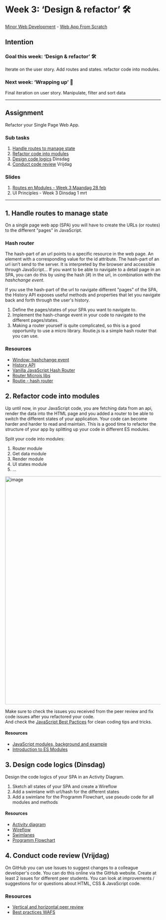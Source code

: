 # Week 3: ‘Design & refactor’ 🛠

[Minor Web Development](https://github.com/cmda-minor-web/) - [Web App From Scratch](https://github.com/cmda-minor-web/web-app-from-scratch-2122)

## Intention

### Goal this week: ‘Design & refactor’ 🛠

Iterate on the user story. Add routes and states. refactor code into modules.

### Next week: ‘Wrapping up’ 🎁

Final iteration on user story. Manipulate, filter and sort data

---

## Assignment

Refactor your Single Page Web App.

### Sub tasks

1. [Handle routes to manage state](#1-handle-routes-to-manage-state)
2. [Refactor code into modules](#2-refactor-code-into-modules)
3. [Design code logics](#3-design-code-logics-dinsdag) Dinsdag
4. [Conduct code review](#4-conduct-code-review-vrijdag) Vrijdag


### Slides

1. [Routes en Modules - Week 3 Maandag 28 feb](WAFS-W3-01-Refactor.pdf)
2. UI Principles - Week 3 Dinsdag 1 mrt

--- 

## 1. Handle routes to manage state 

On a single page web app (SPA) you will have to create the URLs (or routes) to the different "pages" in JavaScript. 

### Hash router

The hash-part of an url points to a specific resource in the web page. An element with a corresponding value for the id attribute. The hash-part of an url isn’t send to the server. It is interpreted by the browser and accessible through JavaScript... If you want to be able to navigate to a detail page in an SPA, you can do this by using the hash (#) in the url, in combination with the _hashchange event_.

If you use the hash-part of the url to navigate different "pages" of the SPA, the History API exposes useful methods and properties that let you navigate back and forth through the user's history.

1. Define the pages/states of your SPA you want to navigate to.  
2. Implement the hash-change event in your code to navigate to the different pages/states.
3. Making a router yourself is quite complicated, so this is a good opportunity to use a micro library. Routie.js is a simple hash router that you can use.

### Resources

- [Window: hashchange event](https://developer.mozilla.org/en-US/docs/Web/API/Window/hashchange_event)
- [History API](https://developer.mozilla.org/en-US/docs/Web/API/History_API)
- [Vanilla JavaScript Hash Router](https://dev.to/aminnairi/a-router-without-a-web-server-in-vanilla-javascript-3bmg)  
- [Router Microjs libs](http://microjs.com/#router)
- [Routie - hash router](http://projects.jga.me/routie/)  



## 2. Refactor code into modules 

Up until now, in your JavaScript code, you are fetching data from an api, render the data into the HTML page and you added a router to be able to switch the different states of your application. Your code can become harder and harder to read and maintain. This is a good time to refactor the structure of your app by splitting up your code in different ES modules. 

Split your code into modules:
1. Router module
2. Get data module
3. Render module
4. UI states module
5. ... 

<img width="738" alt="image" src="https://user-images.githubusercontent.com/1391509/155955513-c87f78a1-3c59-4ddf-bf8b-539fdc4cf2a1.png">

Make sure to check the issues you received from the peer review and fix code issues after you refactored your code.    
And check the [JavaScript Best Pactices](https://github.com/cmda-minor-web/best-practices/blob/master/javascript.md) for clean coding tips and tricks.

#### Resources

- [JavaScript modules, background and example](https://developer.mozilla.org/en-US/docs/Web/JavaScript/Guide/Modules)
- [Introduction to ES Modules](https://flaviocopes.com/es-modules/)    


## 3. Design code logics (Dinsdag)

Design the code logics of your SPA in an Activity Diagram.

<!-- Activity Diagram - Wireflow - Control flow - Swimlanes -->


1. Sketch all states of your SPA and create a Wireflow
2. Add a swimlane with url/hash for the different states
3. Add a swimlane for the Programm Flowchart, use pseudo code for all modules and methods 


#### Resources

- [Activity diagram](http://agilemodeling.com/style/activityDiagram.htm)
- [Wireflow]()
- [Swimlanes](https://circle.visual-paradigm.com/activity-diagram-example-swimlane/)
- [Programm Flowchart](https://www.edrawsoft.com/flowchart/program-flowchart-definition.html)


## 4. Conduct code review (Vrijdag)

On GitHub you can use Issues to suggest changes to a colleague developer's code. You can do this online via the GitHub website.
Create at least 2 issues for different peer students. You can look at improvements / suggestions for or questions about HTML, CSS & JavaScript code.

### Resources

- [Vertical and horizontal peer review](https://github.com/cmda-minor-web/web-app-from-scratch-2122/blob/main/course/peer-review-1.md)
- [Best practices WAFS](https://github.com/cmda-minor-web/best-practices/blob/master/web-app-from-scratch.md)


